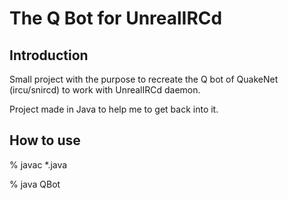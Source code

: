 # The Q Bot for UnrealIRCd

## Introduction

Small project with the purpose to recreate the Q bot of QuakeNet (ircu/snircd) to work with UnrealIRCd daemon.

Project made in Java to help me to get back into it.

## How to use

% javac *.java

% java QBot
